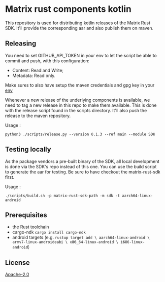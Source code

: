 # Matrix rust components kotlin

This repository is used for distributing kotlin releases of the Matrix Rust SDK. It'll provide the corresponding aar and also publish them on maven.

## Releasing

You need to set GITHUB_API_TOKEN in your env to let the script be able to commit and push, with this configuration:
- Content: Read and Write;
- Metadata: Read only.

Make sures to also have setup the maven credentials and gpg key in your [env](scripts/publish-root.gradle) 

Whenever a new release of the underlying components is available, we need to tag a new release in this repo to make them available. 
This is done with the release script found in the scripts directory. It'll also push the release to the maven repository.

Usage : 

`python3 ./scripts/release.py --version 0.1.3 --ref main --module SDK`


## Testing locally
As the package vendors a pre-built binary of the SDK, all local development is done via the SDK's repo instead of this one.
You can use the build script to generate the aar for testing. Be sure to have checkout the matrix-rust-sdk first.

Usage :

`./scripts/build.sh -p matrix-rust-sdk-path -m sdk -t aarch64-linux-android`

## Prerequisites

* the Rust toolchain
* cargo-ndk `cargo install cargo-ndk`
* android targets (e.g. `rustup target add \
  aarch64-linux-android \
  armv7-linux-androideabi \
  x86_64-linux-android \
  i686-linux-android`)


## License

[Apache-2.0](https://www.apache.org/licenses/LICENSE-2.0)
